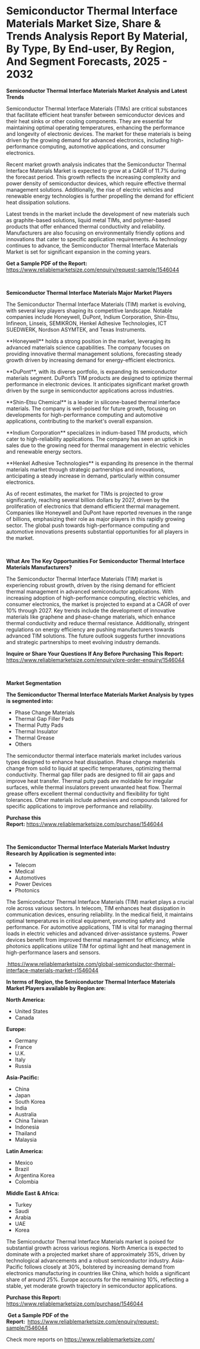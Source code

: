 <p><h1>Semiconductor Thermal Interface Materials Market Size, Share & Trends Analysis Report By Material, By Type, By End-user, By Region, And Segment Forecasts, 2025 - 2032</h1></p><p><strong>Semiconductor Thermal Interface Materials Market Analysis and Latest Trends</strong></p>
<p><p>Semiconductor Thermal Interface Materials (TIMs) are critical substances that facilitate efficient heat transfer between semiconductor devices and their heat sinks or other cooling components. They are essential for maintaining optimal operating temperatures, enhancing the performance and longevity of electronic devices. The market for these materials is being driven by the growing demand for advanced electronics, including high-performance computing, automotive applications, and consumer electronics.</p><p>Recent market growth analysis indicates that the Semiconductor Thermal Interface Materials Market is expected to grow at a CAGR of 11.7% during the forecast period. This growth reflects the increasing complexity and power density of semiconductor devices, which require effective thermal management solutions. Additionally, the rise of electric vehicles and renewable energy technologies is further propelling the demand for efficient heat dissipation solutions.</p><p>Latest trends in the market include the development of new materials such as graphite-based solutions, liquid metal TIMs, and polymer-based products that offer enhanced thermal conductivity and reliability. Manufacturers are also focusing on environmentally friendly options and innovations that cater to specific application requirements. As technology continues to advance, the Semiconductor Thermal Interface Materials Market is set for significant expansion in the coming years.</p></p>
<p><strong>Get a Sample PDF of the Report:&nbsp;</strong> <a href="https://www.reliablemarketsize.com/enquiry/request-sample/1546044?utm_campaign=2295&utm_medium=2&utm_source=Github&utm_content=ia&utm_term=12022025&utm_id=semiconductor-thermal-interface-materials">https://www.reliablemarketsize.com/enquiry/request-sample/1546044</a></p>
<p>&nbsp;</p>
<p><strong>Semiconductor Thermal Interface Materials Major Market Players</strong></p>
<p><p>The Semiconductor Thermal Interface Materials (TIM) market is evolving, with several key players shaping its competitive landscape. Notable companies include Honeywell, DuPont, Indium Corporation, Shin-Etsu, Infineon, Linseis, SEMIKRON, Henkel Adhesive Technologies, ICT SUEDWERK, Nordson ASYMTEK, and Texas Instruments.</p><p>**Honeywell** holds a strong position in the market, leveraging its advanced materials science capabilities. The company focuses on providing innovative thermal management solutions, forecasting steady growth driven by increasing demand for energy-efficient electronics.</p><p>**DuPont**, with its diverse portfolio, is expanding its semiconductor materials segment. DuPont’s TIM products are designed to optimize thermal performance in electronic devices. It anticipates significant market growth driven by the surge in semiconductor applications across industries.</p><p>**Shin-Etsu Chemical** is a leader in silicone-based thermal interface materials. The company is well-poised for future growth, focusing on developments for high-performance computing and automotive applications, contributing to the market's overall expansion.</p><p>**Indium Corporation** specializes in indium-based TIM products, which cater to high-reliability applications. The company has seen an uptick in sales due to the growing need for thermal management in electric vehicles and renewable energy sectors.</p><p>**Henkel Adhesive Technologies** is expanding its presence in the thermal materials market through strategic partnerships and innovations, anticipating a steady increase in demand, particularly within consumer electronics.</p><p>As of recent estimates, the market for TIMs is projected to grow significantly, reaching several billion dollars by 2027, driven by the proliferation of electronics that demand efficient thermal management. Companies like Honeywell and DuPont have reported revenues in the range of billions, emphasizing their role as major players in this rapidly growing sector. The global push towards high-performance computing and automotive innovations presents substantial opportunities for all players in the market.</p></p>
<p>&nbsp;</p>
<p><strong>What Are The Key Opportunities For Semiconductor Thermal Interface Materials Manufacturers?</strong></p>
<p><p>The Semiconductor Thermal Interface Materials (TIM) market is experiencing robust growth, driven by the rising demand for efficient thermal management in advanced semiconductor applications. With increasing adoption of high-performance computing, electric vehicles, and consumer electronics, the market is projected to expand at a CAGR of over 10% through 2027. Key trends include the development of innovative materials like graphene and phase-change materials, which enhance thermal conductivity and reduce thermal resistance. Additionally, stringent regulations on energy efficiency are pushing manufacturers towards advanced TIM solutions. The future outlook suggests further innovations and strategic partnerships to meet evolving industry demands.</p></p>
<p><strong>Inquire or Share Your Questions If Any Before Purchasing This Report:</strong> <a href="https://www.reliablemarketsize.com/enquiry/pre-order-enquiry/1546044?utm_campaign=2295&utm_medium=2&utm_source=Github&utm_content=ia&utm_term=12022025&utm_id=semiconductor-thermal-interface-materials">https://www.reliablemarketsize.com/enquiry/pre-order-enquiry/1546044</a></p>
<p>&nbsp;</p>
<p><strong>Market Segmentation</strong></p>
<p><strong>The Semiconductor Thermal Interface Materials Market Analysis by types is segmented into:</strong></p>
<p><ul><li>Phase Change Materials</li><li>Thermal Gap Filler Pads</li><li>Thermal Putty Pads</li><li>Thermal Insulator</li><li>Thermal Grease</li><li>Others</li></ul></p>
<p><p>The semiconductor thermal interface materials market includes various types designed to enhance heat dissipation. Phase change materials change from solid to liquid at specific temperatures, optimizing thermal conductivity. Thermal gap filler pads are designed to fill air gaps and improve heat transfer. Thermal putty pads are moldable for irregular surfaces, while thermal insulators prevent unwanted heat flow. Thermal grease offers excellent thermal conductivity and flexibility for tight tolerances. Other materials include adhesives and compounds tailored for specific applications to improve performance and reliability.</p></p>
<p><strong>Purchase this Report:&nbsp;</strong><a href="https://www.reliablemarketsize.com/purchase/1546044?utm_campaign=2295&utm_medium=2&utm_source=Github&utm_content=ia&utm_term=12022025&utm_id=semiconductor-thermal-interface-materials">https://www.reliablemarketsize.com/purchase/1546044</a></p>
<p>&nbsp;</p>
<p><strong>The Semiconductor Thermal Interface Materials Market Industry Research by Application is segmented into:</strong></p>
<p><ul><li>Telecom</li><li>Medical</li><li>Automotives</li><li>Power Devices</li><li>Photonics</li></ul></p>
<p><p>The Semiconductor Thermal Interface Materials (TIM) market plays a crucial role across various sectors. In telecom, TIM enhances heat dissipation in communication devices, ensuring reliability. In the medical field, it maintains optimal temperatures in critical equipment, promoting safety and performance. For automotive applications, TIM is vital for managing thermal loads in electric vehicles and advanced driver-assistance systems. Power devices benefit from improved thermal management for efficiency, while photonics applications utilize TIM for optimal light and heat management in high-performance lasers and sensors.</p></p>
<p><a href="https://www.reliablemarketsize.com/global-semiconductor-thermal-interface-materials-market-r1546044?utm_campaign=2295&utm_medium=2&utm_source=Github&utm_content=ia&utm_term=12022025&utm_id=semiconductor-thermal-interface-materials">&nbsp;https://www.reliablemarketsize.com/global-semiconductor-thermal-interface-materials-market-r1546044</a></p>
<p><strong>In terms of Region, the Semiconductor Thermal Interface Materials Market Players available by Region are:</strong></p>
<p>
    <p> <strong> North America: </strong>
        <ul>
            <li>United States</li>
            <li>Canada</li>
        </ul>
        </p> 
    <p> <strong> Europe: </strong>
        <ul>
            <li>Germany</li>
            <li>France</li>
            <li>U.K.</li>
            <li>Italy</li>
            <li>Russia</li>
        </ul>
        </p> 
    <p> <strong> Asia-Pacific: </strong>
        <ul>
            <li>China</li>
            <li>Japan</li>
            <li>South Korea</li>
            <li>India</li>
            <li>Australia</li>
            <li>China Taiwan</li>
            <li>Indonesia</li>
            <li>Thailand</li>
            <li>Malaysia</li>
        </ul>
        </p> 
    <p> <strong> Latin America: </strong>
        <ul>
            <li>Mexico</li>
            <li>Brazil</li>
            <li>Argentina Korea</li>
            <li>Colombia</li>
        </ul>
        </p> 
    <p> <strong> Middle East & Africa: </strong>
        <ul>
            <li>Turkey</li>
            <li>Saudi</li>
            <li>Arabia</li>
            <li>UAE</li>
            <li>Korea</li>
        </ul>
    </p>
    </p>
<p><p>The Semiconductor Thermal Interface Materials market is poised for substantial growth across various regions. North America is expected to dominate with a projected market share of approximately 35%, driven by technological advancements and a robust semiconductor industry. Asia-Pacific follows closely at 30%, bolstered by increasing demand from electronics manufacturing in countries like China, which holds a significant share of around 25%. Europe accounts for the remaining 10%, reflecting a stable, yet moderate growth trajectory in semiconductor applications.</p></p>
<p><strong>Purchase this Report: </strong><a href="https://www.reliablemarketsize.com/purchase/1546044?utm_campaign=2295&utm_medium=2&utm_source=Github&utm_content=ia&utm_term=12022025&utm_id=semiconductor-thermal-interface-materials">https://www.reliablemarketsize.com/purchase/1546044</a></p>
<p>&nbsp;<strong>Get a Sample PDF of the Report:&nbsp;&nbsp;</strong><a href="https://www.reliablemarketsize.com/enquiry/request-sample/1546044?utm_campaign=2295&utm_medium=2&utm_source=Github&utm_content=ia&utm_term=12022025&utm_id=semiconductor-thermal-interface-materials">https://www.reliablemarketsize.com/enquiry/request-sample/1546044</a></p>
<p><strong></strong></p>
<p>Check more reports on <a href="https://www.reliablemarketsize.com/?utm_campaign=2295&utm_medium=2&utm_source=Github&utm_content=ia&utm_term=12022025&utm_id=semiconductor-thermal-interface-materials">https://www.reliablemarketsize.com/</a></p>